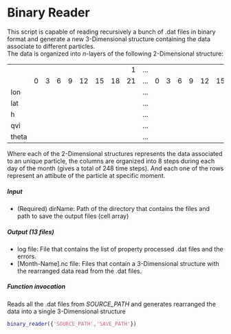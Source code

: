 # Binary Reader
This script is capable of reading recursively a bunch of .dat files in binary format and generate a new 3-Dimensional structure containing the data associate to different particles.<br />
The data is organized into _n_-layers of the following 2-Dimensional structure:
<table>
  <tr>
    <td></td>
    <td colspan="8" style="text-align: right">1</td>
    <td>...</td>
    <td colspan="8" style="text-align: right">31</td>
  </tr>
  <tr>
    <td></td>
    <td>0</td>
    <td>3</td>
    <td>6</td>
    <td>9</td>
    <td>12</td>
    <td>15</td>
    <td>18</td>
    <td>21</td>
    <td>...</td>
    <td>0</td>
    <td>3</td>
    <td>6</td>
    <td>9</td>
    <td>12</td>
    <td>15</td>
    <td>18</td>
    <td>21</td>
  </tr>
  <tr>
    <td>lon</td>
    <td></td>
    <td></td>
    <td></td>
    <td></td>
    <td></td>
    <td></td>
    <td></td>
    <td></td>
    <td>...</td>
    <td></td>
    <td></td>
    <td></td>
    <td></td>
    <td></td>
    <td></td>
    <td></td>
    <td></td>
  </tr>
  <tr>
    <td>lat</td>
    <td></td>
    <td></td>
    <td></td>
    <td></td>
    <td></td>
    <td></td>
    <td></td>
    <td></td>
    <td>...</td>
    <td></td>
    <td></td>
    <td></td>
    <td></td>
    <td></td>
    <td></td>
    <td></td>
    <td></td>
  </tr>
  <tr>
    <td>h</td>
    <td></td>
    <td></td>
    <td></td>
    <td></td>
    <td></td>
    <td></td>
    <td></td>
    <td></td>
    <td>...</td>
    <td></td>
    <td></td>
    <td></td>
    <td></td>
    <td></td>
    <td></td>
    <td></td>
    <td></td>
  </tr>
  <tr>
    <td>qvi</td>
    <td></td>
    <td></td>
    <td></td>
    <td></td>
    <td></td>
    <td></td>
    <td></td>
    <td></td>
    <td>...</td>
    <td></td>
    <td></td>
    <td></td>
    <td></td>
    <td></td>
    <td></td>
    <td></td>
    <td></td>
  </tr>
  <tr>
    <td>theta</td>
    <td></td>
    <td></td>
    <td></td>
    <td></td>
    <td></td>
    <td></td>
    <td></td>
    <td></td>
    <td>...</td>
    <td></td>
    <td></td>
    <td></td>
    <td></td>
    <td></td>
    <td></td>
    <td></td>
    <td></td>
  </tr>
</table>
Where each of the 2-Dimensional structures represents the data associated to an unique particle, the columns are organized into 8 steps during each day of the month (gives a total of 248 time steps). And each one of the rows represent an attibute of the particle at specific moment.

##### Input
- (Required) dirName: Path of the directory that contains the files and path to save the output files (cell array)

##### Output (13 files)
- log file: File that contains the list of property processed .dat files and the errors.
- [Month-Name].nc file: Files that contain a 3-Dimensional structure with the rearranged data read from the .dat files.

##### Function invocation
Reads all the .dat files from _SOURCE_PATH_ and generates rearranged the data into a single 3-Dimensional structure
```matlab
binary_reader({'SOURCE_PATH','SAVE_PATH'})
```
